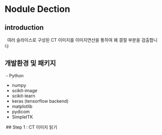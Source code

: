 # Nodule Dection 


## introduction
  
   여러 슬라이스로 구성된 CT  이미지를 이미지연산을 통하여 폐 결절 부분을 검출합니다



## 개발환경 및 패키지

  - Python
  - numpy
  - scikit-image
  - scikit-learn
  - keras (tensorflow backend)
  - matplotlib
  - pydicom
  - SimpleITK
  
  
  
  ## Step 1 : CT 이미지 읽기




